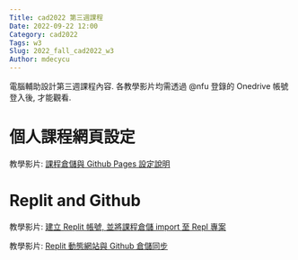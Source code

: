 ```yaml
---
Title: cad2022 第三週課程
Date: 2022-09-22 12:00
Category: cad2022
Tags: w3
Slug: 2022_fall_cad2022_w3
Author: mdecycu
---
```


電腦輔助設計第三週課程內容. 各教學影片均需透過 @nfu 登錄的 Onedrive 帳號登入後, 才能觀看.

<!-- PELICAN_END_SUMMARY -->

個人課程網頁設定
====

教學影片: [課程倉儲與 Github Pages 設定說明]

Replit and Github
====

教學影片: [建立 Replit 帳號, 並將課程倉儲 import 至 Repl 專案]


教學影片: [Replit 動態網站與 Github 倉儲同步]

[課程倉儲與 Github Pages 設定說明]: https://nfuedu.sharepoint.com/:v:/r/sites/cad2022/Shared%20Documents/w3/Recordings/1%E3%80%8Cw3%E3%80%8D%E8%AA%B2%E7%A8%8B%E5%80%89%E5%84%B2%E8%88%87%20Github%20Pages%20%E8%A8%AD%E5%AE%9A%E8%AA%AA%E6%98%8E.mp4?csf=1&web=1&e=lfYKhG
[建立 Replit 帳號, 並將課程倉儲 import 至 Repl 專案]: https://nfuedu.sharepoint.com/:v:/r/sites/cad2022/Shared%20Documents/w3/Recordings/2%E3%80%8Cw3%E3%80%8D%E5%BB%BA%E7%AB%8B%20Replit%20%E5%B8%B3%E8%99%9F,%20%E4%B8%A6%E5%B0%87%E8%AA%B2%E7%A8%8B%E5%80%89%E5%84%B2%20import%20%E8%87%B3%20Repl%20%E5%B0%88%E6%A1%88.mp4?csf=1&web=1&e=kjtcxl
[Replit 動態網站與 Github 倉儲同步]: https://nfuedu.sharepoint.com/:v:/r/sites/cad2022/Shared%20Documents/w3/Recordings/3%E3%80%8Cw3%E3%80%8D%E5%A6%82%E4%BD%95%E5%9C%A8%20Replit%20%E5%95%9F%E7%94%A8%E5%8B%95%E6%85%8B%E7%B6%B2%E7%AB%99%E5%BE%8C%E8%BD%89%E9%9D%9C%E6%85%8B%E4%B8%A6%E5%90%8C%E6%AD%A5%E8%87%B3%E8%AA%B2%E7%A8%8B%E5%80%89%E5%84%B2%20(%E5%BB%BA%E8%80%83%E8%A9%A6%E5%B8%B3%E8%99%9F).mp4?csf=1&web=1&e=VTSc2h
